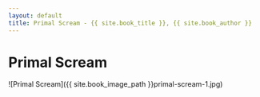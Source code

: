 ```yaml
---
layout: default
title: Primal Scream - {{ site.book_title }}, {{ site.book_author }}
---
```


# Primal Scream

![Primal Scream]({{ site.book_image_path }}primal-scream-1.jpg)
